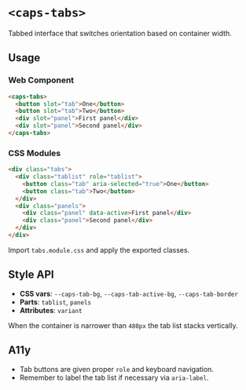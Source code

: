 # `<caps-tabs>`

Tabbed interface that switches orientation based on container width.

## Usage

### Web Component

```html
<caps-tabs>
  <button slot="tab">One</button>
  <button slot="tab">Two</button>
  <div slot="panel">First panel</div>
  <div slot="panel">Second panel</div>
</caps-tabs>
```

### CSS Modules

```html
<div class="tabs">
  <div class="tablist" role="tablist">
    <button class="tab" aria-selected="true">One</button>
    <button class="tab">Two</button>
  </div>
  <div class="panels">
    <div class="panel" data-active>First panel</div>
    <div class="panel">Second panel</div>
  </div>
</div>
```

Import `tabs.module.css` and apply the exported classes.

## Style API

- **CSS vars**: `--caps-tab-bg`, `--caps-tab-active-bg`, `--caps-tab-border`
- **Parts**: `tablist`, `panels`
- **Attributes**: `variant`

When the container is narrower than `480px` the tab list stacks vertically.

## A11y

- Tab buttons are given proper `role` and keyboard navigation.
- Remember to label the tab list if necessary via `aria-label`.
